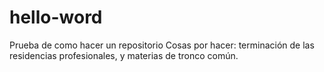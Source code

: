 # hello-word
Prueba de como hacer un repositorio
Cosas por hacer: terminación de las residencias profesionales, y materias de tronco común.
